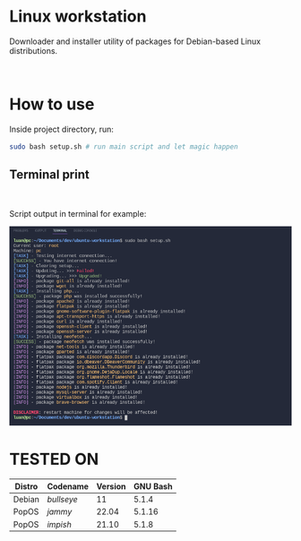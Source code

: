 # Linux workstation

Downloader and installer utility of packages for Debian-based Linux distributions.

<br/>

# How to use

Inside project directory, run:

```bash
sudo bash setup.sh # run main script and let magic happen
```

## Terminal print

<br/>

Script output in terminal for example:

![script output](./assets/terminal-print.png)

# TESTED ON

| **Distro** | **Codename** | **Version** | **GNU Bash** |
| ---------- | ------------ | ----------- | ------------ |
| Debian     | _bullseye_   | 11          | 5.1.4        |
| PopOS      | _jammy_      | 22.04       | 5.1.16       |
| PopOS      | _impish_     | 21.10       | 5.1.8        |
